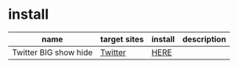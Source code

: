 # install

| name | target sites | install | description |
|------|--------------|---------|-------------|
| Twitter BIG show hide | [Twitter] | [HERE][tbsh] | |


[Twitter]: https://twitter.com
[tbsh]: usercss/twitter_big_show_hide.user.css?raw=true
